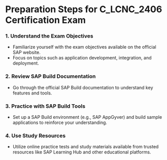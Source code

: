 # Preparation Steps for C_LCNC_2406 Certification Exam

### 1. Understand the Exam Objectives
   - Familiarize yourself with the exam objectives available on the official SAP website.
   - Focus on topics such as application development, integration, and deployment.

### 2. Review SAP Build Documentation
   - Go through the official SAP Build documentation to understand key features and tools.

### 3. Practice with SAP Build Tools
   - Set up a SAP Build environment (e.g., SAP AppGyver) and build sample applications to reinforce your understanding.

### 4. Use Study Resources
   - Utilize online practice tests and study materials available from trusted resources like SAP Learning Hub and other educational platforms.

